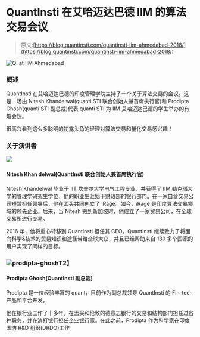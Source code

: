 # QuantInsti 在艾哈迈达巴德 IIM 的算法交易会议

> 原文:[https://blog.quantinsti.com/quantinsti-iim-ahmedabad-2018/](https://blog.quantinsti.com/quantinsti-iim-ahmedabad-2018/)

![QI at IIM Ahmedabad](../Images/e58f99a2ed093d9ec8ed921fc015ed99.png)

### **概述**

QuantInsti 在艾哈迈达巴德的印度管理学院主持了一个关于算法交易的会议。这是一场由 Nitesh Khandelwal(quanti STI 联合创始人兼首席执行官)和 Prodipta Ghosh(quanti STI 副总裁)代表 quanti STI 为 IIM 艾哈迈达巴德的学生举办的有趣会议。

很高兴看到这么多聪明的初露头角的经理对算法交易和量化交易感兴趣！

### **关于演讲者**

![](../Images/0499f1f7dc7c6eb691120f35289583ac.png) 

#### **Nitesh Khan delwal(QuantInsti 联合创始人兼首席执行官)**

Nitesh Khandelwal 毕业于 IIT 坎普尔大学电气工程专业，并获得了 IIM 勒克瑙大学的管理学研究生学位，他的职业生涯始于财政部的银行部门。在一家自营交易公司短暂担任领导后，他在孟买共同创立了 iRage。如今，iRage 是印度算法交易领域的领先企业。后来，当 Nitesh 搬到新加坡时，他成立了一家贸易公司，在全球交易所进行交易。

2016 年，他将重心转移到 QuantInsti 担任其 CEO。QuantInsti 继续致力于将面向科学&技术的贸易知识和途径带给全球大众，并且已经帮助来自 130 多个国家的用户实现了同样的目标。

### **![prodipta-ghosh](../Images/ec31db39ffef630db64cc92fa4eb7f1c.png)T2】**

#### **Prodipta Ghosh(QuantInsti 副总裁)**

Prodipta 是一位经验丰富的 quant，目前作为副总裁领导 QuantInsti 的 Fin-tech 产品和平台开发。

他在银行业工作了十多年，在孟买和伦敦的德意志银行的交易和结构部门担任过各种职务，并在渣打银行担任企业银行家。在此之前，Prodipta 作为科学家在印度国防 R&D 组织(DRDO)工作。